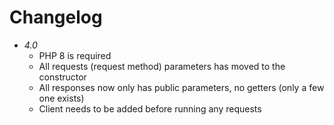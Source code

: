 # Changelog

- *4.0*
  - PHP 8 is required
  - All requests (request method) parameters has moved to the constructor
  - All responses now only has public parameters, no getters (only a few one exists)
  - Client needs to be added before running any requests